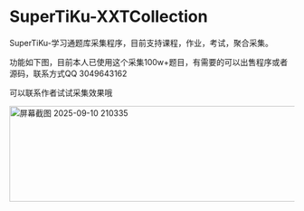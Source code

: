 # SuperTiKu-XXTCollection
SuperTiKu-学习通题库采集程序，目前支持课程，作业，考试，聚合采集。

功能如下图，目前本人已使用这个采集100w+题目，有需要的可以出售程序或者源码，联系方式QQ 3049643162

可以联系作者试试采集效果哦


<img width="714" height="169" alt="屏幕截图 2025-09-10 210335" src="https://github.com/user-attachments/assets/d1902d70-6832-4460-9523-2423f9c07b80" />

